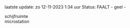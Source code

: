 laatste update: 
zo 12-11-2023  1:34   uur 
Status: FAALT - geel - 
<div class="service Y">schijfruimte</div><div class="service R">microstation</div>